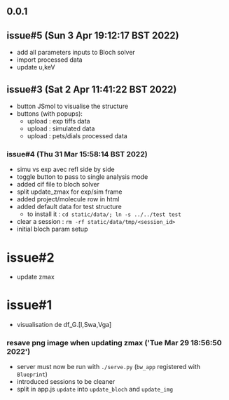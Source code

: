 ## 0.0.1
## issue#5 (Sun  3 Apr 19:12:17 BST 2022)
- add all parameters inputs to Bloch solver
- import processed data
- update u,keV


## issue#3 (Sat  2 Apr 11:41:22 BST 2022)
- button JSmol to visualise the structure
- buttons (with popups):
    - upload : exp tiffs data
    - upload : simulated data  
    - upload : pets/dials processed data

### issue#4 (Thu 31 Mar 15:58:14 BST 2022)
- simu vs exp avec refl side by side
- toggle button to pass to single analysis mode
- added cif file to bloch solver
- split update_zmax for exp/sim frame
- added project/molecule row in html
- added default data for test structure
    - to install it : ```cd static/data/; ln -s ../../test test```
- clear a session : ```rm -rf static/data/tmp/<session_id> ```
- initial bloch param setup

# issue#2
- update zmax

# issue#1
- visualisation de df_G.[I,Swa,Vga]

### resave png image when updating zmax ('Tue Mar 29 18:56:50 2022')
- server must now be run with  `./serve.py` (`bw_app` registered with  `Blueprint`)
- introduced sessions to be cleaner
- split in app.js `update` into `update_bloch` and `update_img`
